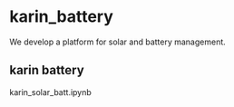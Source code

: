 # karin_battery
We develop a platform for solar and battery management.

## karin battery
karin_solar_batt.ipynb
